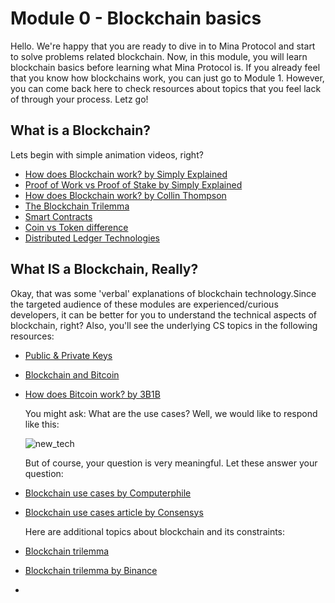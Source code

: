# Module 0 - Blockchain basics

Hello. We're happy that you are ready to dive in to Mina Protocol and start to solve problems related blockchain. Now, in this module, you will learn blockchain basics before learning what Mina Protocol is. If you already feel that you know how blockchains work, you can just go to Module 1. However, you can come back here to check resources about topics that you feel lack of through your process. Letz go!

## What is a Blockchain? 

Lets begin with simple animation videos, right? 

- [How does Blockchain work? by Simply Explained](https://www.youtube.com/watch?v=SSo_EIwHSd4&list=PLzvRQMJ9HDiQF_5bEErheiAawrJ-2zQoI&index=17)
- [Proof of Work vs Proof of Stake by Simply Explained](https://www.youtube.com/watch?v=M3EFi_POhps&list=PLzvRQMJ9HDiQF_5bEErheiAawrJ-2zQoI&index=10)
- [How does Blockchain work? by Collin Thompson](https://medium.com/blockchain-review/how-does-the-blockchain-work-for-dummies-explained-simply-9f94d386e093)
- [The Blockchain Trilemma](https://defi-planet.com/2022/02/what-is-the-blockchain-trilemma/)
- [Smart Contracts](https://www.youtube.com/watch?v=ZE2HxTmxfrI&list=PLzvRQMJ9HDiQF_5bEErheiAawrJ-2zQoI&index=17)
- [Coin vs Token difference](https://www.youtube.com/watch?v=aLh8jlYYvZA)
- [Distributed Ledger Technologies](https://medium.com/@barrymartinjr/demystifying-distributed-ledger-dlt-an-in-depth-exploration-of-its-definition-functionality-8a829494bd4d#:~:text=DLT%2C%20also%20known%20as%20a,or%20computers%20in%20a%20network)
## What IS a Blockchain, Really?

Okay, that was some 'verbal' explanations of blockchain technology.Since the targeted audience of these modules are experienced/curious developers, it can be better for you to understand the technical aspects of blockchain, right? Also, you'll see the underlying CS topics in the following resources:

- [Public & Private Keys](https://www.youtube.com/watch?v=_zyKvPvh808)
- [Blockchain and Bitcoin](https://www.youtube.com/watch?v=qcuc3rgwZAE&t=660s)
- [How does Bitcoin work? by 3B1B](https://www.youtube.com/watch?v=bBC-nXj3Ng4)

  You might ask: What are the use cases? Well, we would like to respond like this:
  
  ![new_tech](https://github.com/saitunc/MinaModules/assets/109796545/c9269350-d36a-473c-b823-d64159382ad5)

  But of course, your question is very meaningful. Let these answer your question:

- [Blockchain use cases by Computerphile](https://www.youtube.com/watch?v=qBAOsB6ETrY)
- [Blockchain use cases article by Consensys](https://consensys.io/blockchain-use-cases)


  Here are additional topics about blockchain and its constraints:

- [Blockchain trilemma](https://medium.com/crypto-wisdom/ethereum-2-0-blockchain-trilemma-for-dummies-60978aa8fa62)
- [Blockchain trilemma by Binance](https://academy.binance.com/en/articles/what-is-the-blockchain-trilemma)
- 
